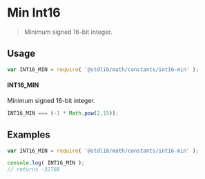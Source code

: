 Min Int16
===

> Minimum signed 16-bit integer.

<!-- <usage> -->
## Usage

``` javascript
var INT16_MIN = require( '@stdlib/math/constants/int16-min' );
```

#### INT16_MIN

Minimum signed 16-bit integer.

``` javascript
INT16_MIN === (-1 * Math.pow(2,15));
```

<!-- </usage> -->

<!-- <examples> -->
## Examples

``` javascript
var INT16_MIN = require( '@stdlib/math/constants/int16-min' );

console.log( INT16_MIN );
// returns -32768
```

<!-- </examples> -->

<!-- <links> -->
<!-- </links> -->

